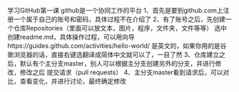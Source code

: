 学习GitHub第一课
github是一个协同工作的平台
1、首先是要到github.com上注册一个属于自己的账号和密码，具体过程不在介绍了
2、有了账号之后，先创建一个仓库Repositories（里面可以放文本，图片，程序，文件夹，文件等等）
选中创建readme.md，具体操作过程，可以用向导https://guides.github.com/activities/hello-world/
是英文的，如果你用的是谷歌浏览器的话，直接右键选翻译成简体中文就可以了，一目了然
3、仓库建立之后，默认有个主分支master，别人可以根据主分支创建另外的分支，并进行修改，修改之后
提交请求（pull requests）
4、主分支master看到请求后，可以对比，查看变化，并进行讨论，最终确定修改
